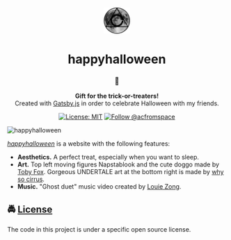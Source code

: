 <!-- HEADING -->

<p align="center">
  <img src="./avatar.png" width="60">
</p>
<h1 align="center">️happyhalloween</h1>

<!-- DESCRIPTION -->

<!-- Kept at h3 to prevent line under the header -->
<h3 align="center">
  <span role="img" aria-label="Ghost">👻</span>
</h3>
<p align="center">
  <strong>Gift for the trick-or-treaters!</strong><br>
  Created with <a href="https://www.gatsbyjs.org/" target="_blank">Gatsby.js</a> in order to celebrate Halloween with my friends.
</p>

<!-- INFORMATION (Shields:IO) -->

<p align="center">
    <!-- HEY DON'T FORGET TO FIX THE URLS -->
    <a href="https://github.com/acfromspace/happyhalloween/blob/master/LICENSE">
        <img src="https://img.shields.io/github/license/mashape/apistatus.svg"
            alt="License: MIT"></a>
    <a href="https://twitter.com/intent/follow?screen_name=acfromspace">
        <img src="https://img.shields.io/twitter/follow/acfromspace.svg?style=social&logo=twitter"
            alt="Follow @acfromspace"></a>
</p>

<!-- FEATURES -->

![happyhalloween](https://user-images.githubusercontent.com/10361542/48293180-b4f12380-e432-11e8-877d-300e55a6ec02.gif)

[*happyhalloween*](https://happyhalloween.netlify.com) is a website with the following features:

- **Aesthetics.** A perfect treat, especially when you want to sleep.
- **Art.** Top left moving figures Napstablook and the cute doggo made by [Toby Fox](https://twitter.com/tobyfox). Gorgeous UNDERTALE art at the bottom right is made by [why so cirrus](https://www.deviantart.com/why-so-cirrus).
- **Music.** "Ghost duet" music video created by [Louie Zong](https://louiezong.com).

<!-- LICENSE -->

## <span role="img" aria-label="Oncoming Police Car">🚔</span> [License](LICENSE)

The code in this project is under a specific open source license.